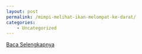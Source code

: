 ```yaml
---
layout: post
permalink: /mimpi-melihat-ikan-melompat-ke-darat/
categories:
    - Uncategorized
---
```


[Baca Selengkapnya](/02)